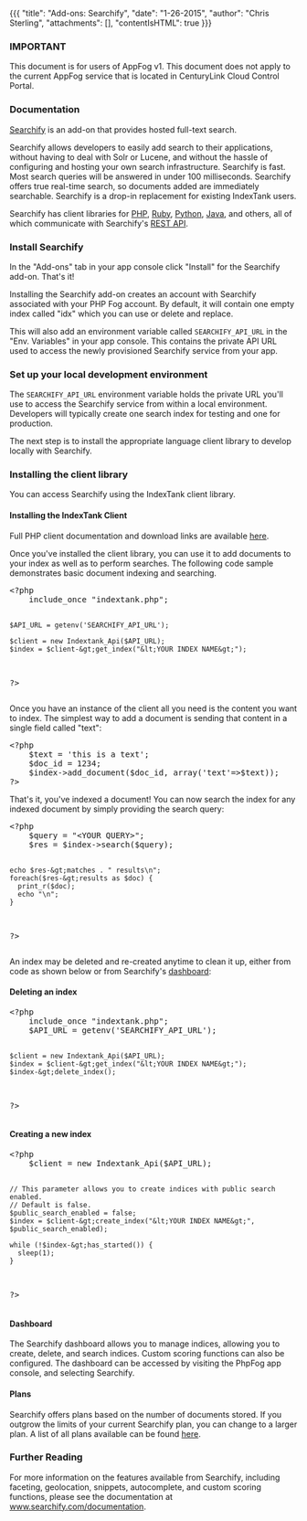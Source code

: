 {{{
  "title": "Add-ons: Searchify",
  "date": "1-26-2015",
  "author": "Chris Sterling",
  "attachments": [],
  "contentIsHTML": true
}}}

### IMPORTANT

This document is for users of AppFog v1. This document does not apply to the current AppFog service that is located in CenturyLink Cloud Control Portal.

### Documentation

<p><a href="http://www.searchify.com">Searchify</a> is an add-on that provides hosted full-text search.</p>
<p>Searchify allows developers to easily add search to their applications, without having to deal with Solr or Lucene, and without the hassle of configuring and hosting your own search infrastructure. Searchify is fast. Most search queries will be answered in under 100 milliseconds. Searchify offers true real-time search, so documents added are immediately searchable. Searchify is a drop-in replacement for existing IndexTank users.</p>
<p>Searchify has client libraries for <a href="http://www.searchify.com/documentation/php-client">PHP</a>, <a href="http://www.searchify.com/documentation/ruby-client">Ruby</a>, <a href="http://www.searchify.com/documentation/python-client">Python</a>, <a href="http://www.searchify.com/documentation/java-client">Java</a>, and others, all of which communicate with Searchify's <a href="http://www.searchify.com/documentation/api">REST API</a>.</p>
<h3>Install Searchify</h3>
<p>In the "Add-ons" tab in your app console click "Install" for the Searchify add-on. That's it!</p>
<p>Installing the Searchify add-on creates an account with Searchify associated with your PHP Fog account. By default, it will contain one empty index called "idx" which you can use or delete and replace.</p>
<p>This will also add an environment variable called <code>SEARCHIFY_API_URL</code> in the "Env. Variables" in your app console. This contains the private API URL used to access the newly provisioned Searchify service from your app.</p>
<h3>Set up your local development environment</h3>
<p>The <code>SEARCHIFY_API_URL</code> environment variable holds the private URL you'll use to access the Searchify service from within a local environment. Developers will typically create one search index for testing and one for production.</p>
<p>The next step is to install the appropriate language client library to develop locally with Searchify.</p>
<h3>Installing the client library</h3>
<p>You can access Searchify using the IndexTank client library.</p>
<h4>Installing the IndexTank Client</h4>
<p>Full PHP client documentation and download links are available <a href="http://www.searchify.com/documentation/php-client">here</a>.</p>
<p>Once you've installed the client library, you can use it to add documents to your index as well as to perform searches. The following code sample demonstrates basic document indexing and searching.</p>
<pre>&lt;?php
    include_once "indextank.php";

    $API_URL = getenv('SEARCHIFY_API_URL');

    $client = new Indextank_Api($API_URL);
    $index = $client-&gt;get_index("&lt;YOUR INDEX NAME&gt;");
?&gt;
</pre>
<p>Once you have an instance of the client all you need is the content you want to index. The simplest way to add a document is sending that content in a single field called "text":</p>
<pre>&lt;?php
    $text = 'this is a text';
    $doc_id = 1234;
    $index-&gt;add_document($doc_id, array('text'=&gt;$text));
?&gt;
</pre>
<p>That's it, you've indexed a document! You can now search the index for any indexed document by simply providing the search query:</p>
<pre>&lt;?php
    $query = "&lt;YOUR QUERY&gt;";
    $res = $index-&gt;search($query);

    echo $res-&gt;matches . " results\n";
    foreach($res-&gt;results as $doc) {
      print_r($doc);
      echo "\n";
    }
?&gt;
</pre>
<p>An index may be deleted and re-created anytime to clean it up, either from code as shown below or from Searchify's <a href="http://www.searchify.com/dashboard">dashboard</a>:</p>
<h4>Deleting an index</h4>
<pre>&lt;?php
    include_once "indextank.php";
    $API_URL = getenv('SEARCHIFY_API_URL');

    $client = new Indextank_Api($API_URL);
    $index = $client-&gt;get_index("&lt;YOUR INDEX NAME&gt;");
    $index-&gt;delete_index();
?&gt;
</pre>
<h4>Creating a new index</h4>
<pre>&lt;?php
    $client = new Indextank_Api($API_URL);

    // This parameter allows you to create indices with public search enabled.
    // Default is false.
    $public_search_enabled = false;
    $index = $client-&gt;create_index("&lt;YOUR INDEX NAME&gt;", $public_search_enabled);

    while (!$index-&gt;has_started()) {
      sleep(1);
    }
?&gt;
</pre>
<h4>Dashboard</h4>
<p>The Searchify dashboard allows you to manage indices, allowing you to create, delete, and search indices. Custom scoring functions can also be configured. The dashboard can be accessed by visiting the PhpFog app console, and selecting Searchify.</p>
<h4>Plans</h4>
<p>Searchify offers plans based on the number of documents stored. If you outgrow the limits of your current Searchify plan, you can change to a larger plan. A list of all plans available can be found <a href="http://www.searchify.com/plans">here</a>.</p>
<h3>Further Reading</h3>
<p>For more information on the features available from Searchify, including faceting, geolocation, snippets, autocomplete, and custom scoring functions, please see the documentation at <a href="http://www.searchify.com/documentation">www.searchify.com/documentation</a>.</p>
